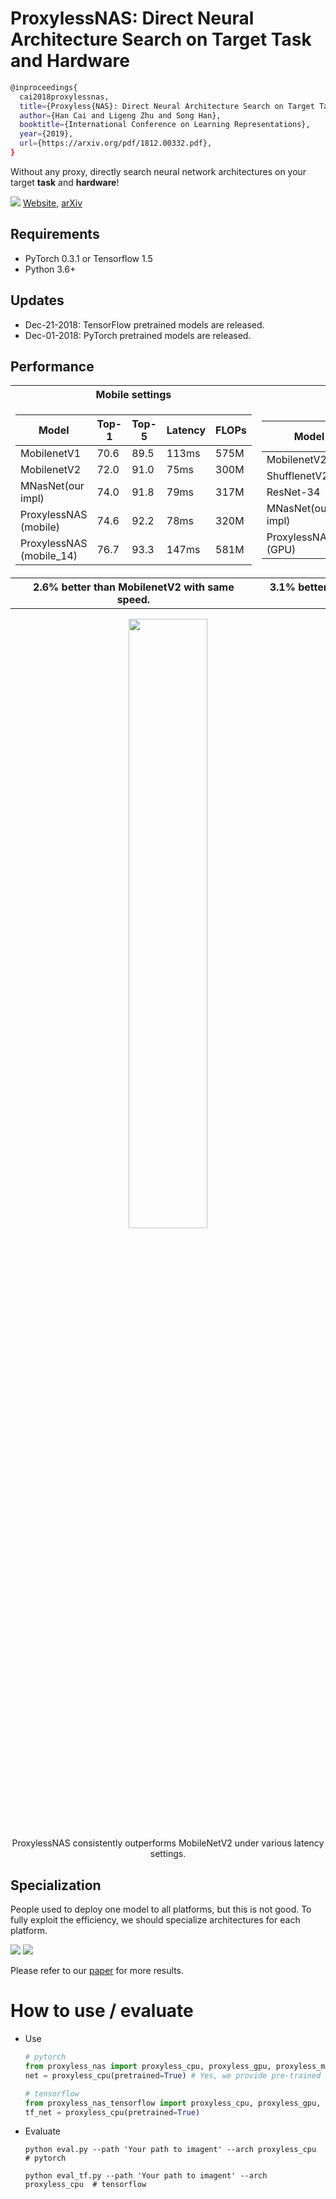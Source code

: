 # ProxylessNAS: Direct Neural Architecture Search on Target Task and Hardware
```bash
@inproceedings{
  cai2018proxylessnas,
  title={Proxyless{NAS}: Direct Neural Architecture Search on Target Task and Hardware},
  author={Han Cai and Ligeng Zhu and Song Han},
  booktitle={International Conference on Learning Representations},
  year={2019},
  url={https://arxiv.org/pdf/1812.00332.pdf},
}
```

Without any proxy, directly search neural network architectures on your target **task** and **hardware**! 

![](https://hanlab.mit.edu/files/proxylessNAS/figures/proxyless_nas.png)
[Website](https://hanlab.mit.edu/projects/proxylessNAS/), [arXiv](https://arxiv.org/abs/1812.00332)

## Requirements
* PyTorch 0.3.1 or Tensorflow 1.5
* Python 3.6+

## Updates
* Dec-21-2018: TensorFlow pretrained models are released.
* Dec-01-2018: PyTorch pretrained models are released. 

## Performance
<table>
<tr><th> Mobile settings </th><th> GPU settings </th></tr>
<tr><td> 

| Model                | Top-1    | Top-5    | Latency | FLOPs | 
|----------------------|----------|----------|---------|--------|
| MobilenetV1          | 70.6     | 89.5     | 113ms   | 575M   |
| MobilenetV2          | 72.0     | 91.0     | 75ms    | 300M   |
| MNasNet(our impl)    | 74.0     | 91.8     | 79ms    | 317M   |
| ProxylessNAS (mobile)| 74.6     | 92.2     | 78ms    | 320M   |
| ProxylessNAS (mobile_14) | 76.7 | 93.3     | 147ms   | 581M   |

</td><td>

| Model                | Top-1    | Top-5    | Latency | 
|----------------------|----------|----------|---------| 
| MobilenetV2          | 72.0     | 91.0     | 6.1ms   |
| ShufflenetV2(1.5)    | 72.6     | -        | 7.3ms   |
| ResNet-34            | 73.3     | 91.4     | 8.0ms   |
| MNasNet(our impl)    | 74.0     | 91.8     | 6.1ms   | 
| ProxylessNAS (GPU)   | 75.1     | 92.5     | 5.1ms   |

</td><td>
<tr>
    <th> 2.6% better than MobilenetV2 with same speed. </th>
    <th> 3.1% better than MobilenetV2 with 20% faster. </th>
</tr>

</td></tr> </table>

<p align="center">
    <img src="https://hanlab.mit.edu/files/proxylessNAS/figures/proxyless_vs_mobilenet.png" width="50%" />
    </br>
    <a> ProxylessNAS consistently outperforms MobileNetV2 under various latency settings. </a>
</p>

## Specialization

People used to deploy one model to all platforms, but this is not good. To fully exploit the efficiency, we should specialize architectures for each platform.

![](https://hanlab.mit.edu/files/proxylessNAS/figures/specialization.jpg)
![](https://hanlab.mit.edu/files/proxylessNAS/figures/specialized_archs.png)

Please refer to our [paper](https://arxiv.org/abs/1812.00332) for more results.
 
# How to use / evaluate 
* Use
    ```python
    # pytorch 
    from proxyless_nas import proxyless_cpu, proxyless_gpu, proxyless_mobile, proxyless_mobile_14
    net = proxyless_cpu(pretrained=True) # Yes, we provide pre-trained models!
    ```
    ```python
    # tensorflow
    from proxyless_nas_tensorflow import proxyless_cpu, proxyless_gpu, proxyless_mobile, proxyless_mobile_14
    tf_net = proxyless_cpu(pretrained=True)
    ```
* Evaluate

    `python eval.py --path 'Your path to imagent' --arch proxyless_cpu  # pytorch`
    
    `python eval_tf.py --path 'Your path to imagent' --arch proxyless_cpu  # tensorflow`
